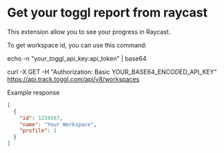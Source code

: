 # Get your toggl report from raycast

This extension allow you to see your progress in Raycast.

To get workspace id, you can use this command:

echo -n "your_toggl_api_key:api_token" | base64

curl -X GET -H "Authorization: Basic YOUR_BASE64_ENCODED_API_KEY" https://api.track.toggl.com/api/v8/workspaces

Example response

```json
[
  {
    "id": 1234567,
    "name": "Your Workspace",
    "profile": 1
  }
]
```
